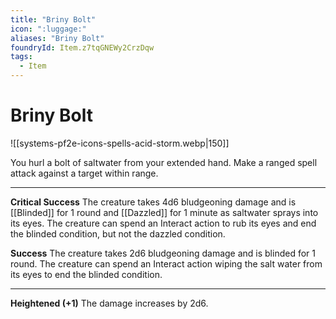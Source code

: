 ```yaml
---
title: "Briny Bolt"
icon: ":luggage:"
aliases: "Briny Bolt"
foundryId: Item.z7tqGNEWy2CrzDqw
tags:
  - Item
---
```


# Briny Bolt
![[systems-pf2e-icons-spells-acid-storm.webp|150]]

You hurl a bolt of saltwater from your extended hand. Make a ranged spell attack against a target within range.

* * *

**Critical Success** The creature takes 4d6 bludgeoning damage and is [[Blinded]] for 1 round and [[Dazzled]] for 1 minute as saltwater sprays into its eyes. The creature can spend an Interact action to rub its eyes and end the blinded condition, but not the dazzled condition.

**Success** The creature takes 2d6 bludgeoning damage and is blinded for 1 round. The creature can spend an Interact action wiping the salt water from its eyes to end the blinded condition.

* * *

**Heightened (+1)** The damage increases by 2d6.
